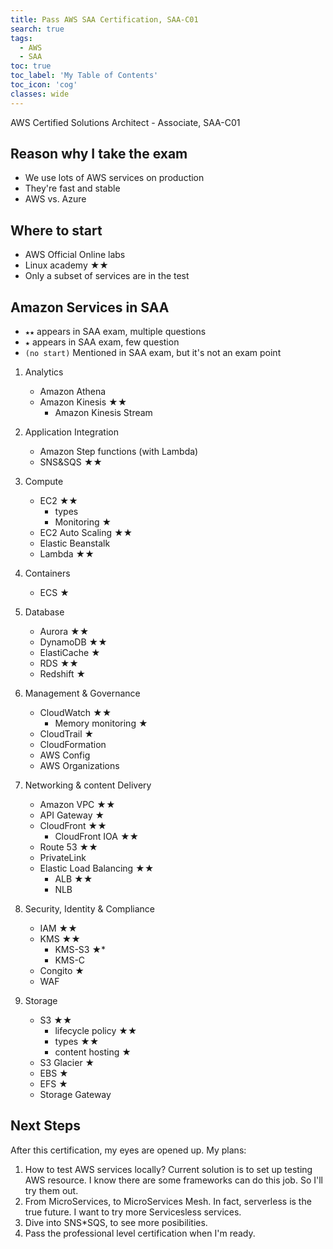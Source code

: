 ```yaml
---
title: Pass AWS SAA Certification, SAA-C01
search: true
tags:
  - AWS
  - SAA
toc: true
toc_label: 'My Table of Contents'
toc_icon: 'cog'
classes: wide
---
```


AWS Certified Solutions Architect - Associate, SAA-C01

## Reason why I take the exam

- We use lots of AWS services on production
- They're fast and stable
- AWS vs. Azure

## Where to start

- AWS Official Online labs
- Linux academy ★★
- Only a subset of services are in the test

## Amazon Services in SAA

- `★★` appears in SAA exam, multiple questions
- `★` appears in SAA exam, few question
- `(no start)` Mentioned in SAA exam, but it's not an exam point

1. Analytics
    - Amazon Athena
    - Amazon Kinesis ★★
      - Amazon Kinesis Stream

2. Application Integration
    - Amazon Step functions (with Lambda)
    - SNS&SQS ★★

3. Compute
    - EC2 ★★
      - types
      - Monitoring ★
    - EC2 Auto Scaling ★★
    - Elastic Beanstalk
    - Lambda ★★

4. Containers
    - ECS ★

5. Database
    - Aurora ★★
    - DynamoDB ★★
    - ElastiCache ★
    - RDS ★★
    - Redshift ★

6. Management & Governance
    - CloudWatch ★★
       - Memory monitoring ★
    - CloudTrail ★
    - CloudFormation
    - AWS Config
    - AWS Organizations

7. Networking & content Delivery
    - Amazon VPC ★★
    - API Gateway ★
    - CloudFront ★★
      - CloudFront IOA ★★
    - Route 53 ★★
    - PrivateLink
    - Elastic Load Balancing ★★
      - ALB ★★
      - NLB

8. Security, Identity & Compliance
    - IAM ★★
    - KMS ★★
      - KMS-S3 ★*
      - KMS-C
    - Congito ★
    - WAF

9. Storage
    - S3 ★★
      - lifecycle policy ★★
      - types ★★
      - content hosting ★
    - S3 Glacier ★
    - EBS ★
    - EFS ★
    - Storage Gateway

## Next Steps

After this certification, my eyes are opened up. My plans:

1. How to test AWS services locally? Current solution is to set up testing AWS resource. I know there are some frameworks can do this job. So I'll try them out.
2. From MicroServices, to MicroServices Mesh. In fact, serverless is the true future. I want to try more Servicesless services.
3. Dive into SNS*SQS, to see more posibilities.
4. Pass the professional level certification when I'm ready.
